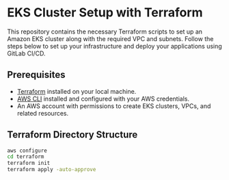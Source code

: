 # EKS Cluster Setup with Terraform

This repository contains the necessary Terraform scripts to set up an Amazon EKS cluster along with the required VPC and subnets. Follow the steps below to set up your infrastructure and deploy your applications using GitLab CI/CD.

## Prerequisites

- [Terraform](https://www.terraform.io/downloads.html) installed on your local machine.
- [AWS CLI](https://aws.amazon.com/cli/) installed and configured with your AWS credentials.
- An AWS account with permissions to create EKS clusters, VPCs, and related resources.

## Terraform Directory Structure
```sh
aws configure
cd terraform
terraform init
terraform apply -auto-approve
